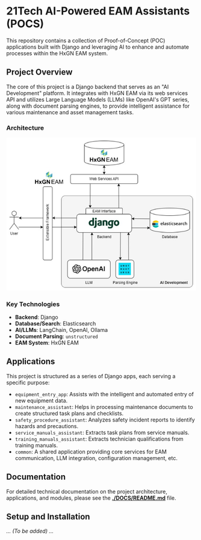 # 21Tech AI-Powered EAM Assistants (POCS)

This repository contains a collection of Proof-of-Concept (POC) applications built with Django and leveraging AI to enhance and automate processes within the HxGN EAM system.

## Project Overview

The core of this project is a Django backend that serves as an "AI Development" platform. It integrates with HxGN EAM via its web services API and utilizes Large Language Models (LLMs) like OpenAI's GPT series, along with document parsing engines, to provide intelligent assistance for various maintenance and asset management tasks.

### Architecture

![Architecture Diagram](./DOCS/images/21%20Tech%20Use%20Cases-Template.jpg)

### Key Technologies

- **Backend**: Django
- **Database/Search**: Elasticsearch
- **AI/LLMs**: LangChain, OpenAI, Ollama
- **Document Parsing**: `unstructured`
- **EAM System**: HxGN EAM

## Applications

This project is structured as a series of Django apps, each serving a specific purpose:

- `equipment_entry_app`: Assists with the intelligent and automated entry of new equipment data.
- `maintenance_assistant`: Helps in processing maintenance documents to create structured task plans and checklists.
- `safety_procedure_assistant`: Analyzes safety incident reports to identify hazards and precautions.
- `service_manuals_assistant`: Extracts task plans from service manuals.
- `training_manuals_assistant`: Extracts technician qualifications from training manuals.
- `common`: A shared application providing core services for EAM communication, LLM integration, configuration management, etc.

## Documentation

For detailed technical documentation on the project architecture, applications, and modules, please see the **[./DOCS/README.md](./DOCS/README.md)** file.

## Setup and Installation

*... (To be added) ...*
